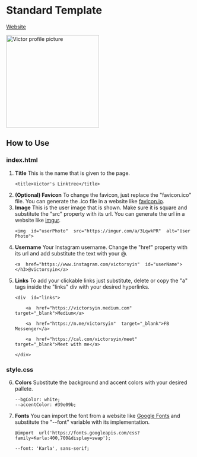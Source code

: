 # Standard Template

[Website](https://michaelbarney.github.io/LinkFree/Templates/Standard/)

<img src="https://imgur.com/a/3LqwkPR" alt="Victor profile picture" width="250px">

## How to Use
### index.html
 1. **Title**
    This is the name that is given to the page.
	   ```
	   <title>Victor's Linktree</title>
	   ```
 2. **(Optional) Favicon** 
	To change the favicon, just replace the "favicon.ico" file. You can generate the .ico file in a website like [favicon.io](https://favicon.io/).
 3. **Image**
	 This is the user image that is shown. Make sure it is square and substitute the "src" property with its url. You can generate the url in a website like [imgur](https://imgur.com/).
	```
	<img  id="userPhoto"  src="https://imgur.com/a/3LqwkPR"  alt="User Photo">
	```
 4. **Username**
	Your Instagram username. Change the "href" property with its url and add substitute the text with your @.
	```
	<a  href="https://www.instagram.com/victorsyin"  id="userName"></h3>@victorsyin</a>
	```
 5. **Links**
 To add your clickable links just substitute, delete or copy the "a" tags inside the "links" div with your desired hyperlinks.
	```
	<div  id="links">

		<a  href="https://victorsyin.medium.com"  target="_blank">Medium</a>

		<a  href="https://m.me/victorsyin"  target="_blank">FB Messenger</a>
		
		<a  href="https://cal.com/victorsyin/meet"  target="_blank">Meet with me</a>

	</div>
	```
### style.css
 6. **Colors**
	 Substitute the background and accent colors with your desired pallete.
	 ```
	 --bgColor: white;
	--accentColor: #39e09b;
	 ```
 7. **Fonts**
	 You can import the font from a website like [Google Fonts](https://fonts.google.com/) and substitute the "--font" variable with its implementation.
	 ```
	 @import  url('https://fonts.googleapis.com/css?family=Karla:400,700&display=swap');
	 
	 --font: 'Karla', sans-serif;
	 ```
